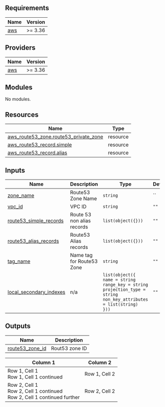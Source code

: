 <!-- BEGIN_TF_DOCS -->
## Requirements

| Name | Version |
|------|---------|
| <a name="requirement_aws"></a> [aws](#requirement\_aws) | >= 3.36 |

## Providers

| Name | Version |
|------|---------|
| <a name="provider_aws"></a> [aws](#provider\_aws) | >= 3.36 |

## Modules

No modules.

## Resources

| Name | Type |
|------|------|
| [aws_route53_zone.route53_private_zone](https://registry.terraform.io/providers/hashicorp/aws/latest/docs/resources/route53_zone) | resource |
| [aws_route53_record.simple](https://registry.terraform.io/providers/hashicorp/aws/latest/docs/resources/route53_record) | resource |
| [aws_route53_record.alias](https://registry.terraform.io/providers/hashicorp/aws/latest/docs/resources/route53_record) | resource |

## Inputs

| Name | Description | Type | Default | Required |
|------|-------------|------|---------|:--------:|
| <a name="input_zone_name"></a> [zone\_name](#input\_zone\_name) | Route53 Zone Name | `string` | `` | yes |
| <a name="input_vpc_id"></a> [vpc\_id](#input\_vpc\_id) | VPC ID | `string` | `""` | yes |
| <a name="input_route53_simple_records"></a> [route53\_simple\_records](#input\_route53\_simple\_records) | Route 53 non alias records | `list(object({}))` | `""` | no |
| <a name="input_route53_alias_records"></a> [route53\_alias\_records](#input\_route53\_alias\_records) | Route53 Alias records | `list(object({}))` | `""` | no |
| <a name="input_tag_name"></a> [tag\_name](#input\_tag\_name) | Name tag for Route53 Zone | `string` | `""` | no |
| <a name="input_local_secondary_indexes"></a> [local\_secondary\_indexes](#input\_local\_secondary\_indexes) | n/a | `list(object({ `<br>  `name = string `<br>  `range_key = string` <br>  `projection_type = string` <br>  `non_key_attributes = list(string)`<br>  `}))` | `""` | no |


## Outputs

| Name | Description |
|------|-------------|
| <a name="output_route53_zone_id"></a> [route53\_zone\_id](#output\_route53\_zone\_id) | Rout53 zone ID |
<!-- END_TF_DOCS -->


| Column 1 | Column 2 |
| -------- | -------- |
| Row 1, Cell 1<br>Row 1, Cell 1 continued | Row 1, Cell 2 |
| Row 2, Cell 1<br>Row 2, Cell 1 continued<br>Row 2, Cell 1 continued further | Row 2, Cell 2 |
